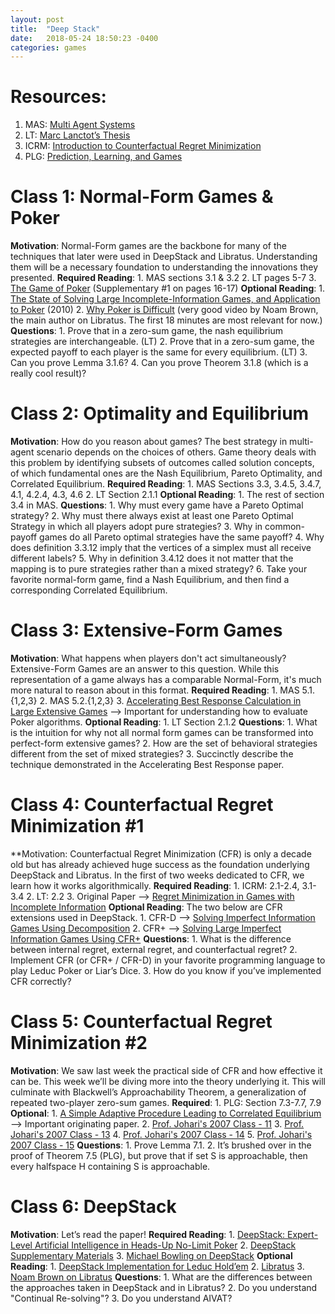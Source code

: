 ```yaml
---
layout: post
title:  "Deep Stack"
date:   2018-05-24 18:50:23 -0400
categories: games
---
```


# Resources:
  1. MAS: [Multi Agent Systems](http://www.masfoundations.org/mas.pdf)
  2. LT: [Marc Lanctot’s Thesis](http://mlanctot.info/files/papers/PhD_Thesis_MarcLanctot.pdf)
  3. ICRM: [Introduction to Counterfactual Regret Minimization](http://modelai.gettysburg.edu/2013/cfr/cfr.pdf**)
  4. PLG: [Prediction, Learning, and Games](http://www.ii.uni.wroc.pl/~lukstafi/pmwiki/uploads/AGT/Prediction_Learning_and_Games.pdf)

# Class 1: Normal-Form Games & Poker
  **Motivation**: Normal-Form games are the backbone for many of the techniques that later were used in DeepStack and Libratus. Understanding them will be a necessary foundation to understanding the innovations they presented.
  **Required Reading**:
    1. MAS sections 3.1 & 3.2
    2. LT pages 5-7
    3. [The Game of Poker](https://arxiv.org/pdf/1701.01724.pdf) (Supplementary #1 on pages 16-17)
  **Optional Reading**:
    1. [The State of Solving Large Incomplete-Information Games, and Application to Poker](https://www.cs.cmu.edu/~sandholm/solving%20games.aimag11.pdf) (2010)
    2. [Why Poker is Difficult](https://www.youtube.com/watch?v=2dX0lwaQRX0) (very good video by Noam Brown, the main author on Libratus. The first 18 minutes are most relevant for now.)
  **Questions**:
    1. Prove that in a zero-sum game, the nash equilibrium strategies are interchangeable. (LT)
    2. Prove that in a zero-sum game, the expected payoff to each player is the same for every equilibrium. (LT)
    3. Can you prove Lemma 3.1.6?
    4. Can you prove Theorem 3.1.8 (which is a really cool result)? 

# Class 2: Optimality and Equilibrium 
  **Motivation**: How do you reason about games? The best strategy in multi-agent scenario depends on the choices of others. Game theory deals with this problem by identifying subsets of outcomes called solution concepts, of which fundamental ones are the Nash Equilibrium, Pareto Optimality, and Correlated Equilibrium.
  **Required Reading**:
    1. MAS Sections 3.3, 3.4.5, 3.4.7, 4.1, 4.2.4, 4.3, 4.6
    2. LT Section 2.1.1
  **Optional Reading**:
    1. The rest of section 3.4 in MAS.
  **Questions**:
    1. Why must every game have a Pareto Optimal strategy?
    2. Why must there always exist at least one Pareto Optimal Strategy in which all players adopt pure strategies?
    3. Why in common-payoff games do all Pareto optimal strategies have the same payoff?
    4. Why does definition 3.3.12 imply that the vertices of a simplex must all receive different labels?
    5. Why in definition 3.4.12 does it not matter that the mapping is to pure strategies rather than a mixed strategy?
    6. Take your favorite normal-form game, find a Nash Equilibrium, and then find a corresponding Correlated Equilibrium.

# Class 3: Extensive-Form Games
  **Motivation**: What happens when players don't act simultaneously? Extensive-Form Games are an answer to this question. While this representation of a game always has a comparable Normal-Form, it's much more natural to reason about in this format.
  **Required Reading**:
    1. MAS 5.1.{1,2,3}
    2. MAS 5.2.{1,2,3}
    3. [Accelerating Best Response Calculation in Large Extensive Games](http://martin.zinkevich.org/publications/ijcai2011_rgbr.pdf) --> Important for understanding how to evaluate Poker algorithms.
  **Optional Reading**: 
    1. LT Section 2.1.2
  **Questions**:
	  1. What is the intuition for why not all normal form games can be transformed into perfect-form extensive games?
	  2. How are the set of behavioral strategies different from the set of mixed strategies?
	  3. Succinctly describe the technique demonstrated in the Accelerating Best Response paper.

# Class 4: Counterfactual Regret Minimization #1
  **Motivation: Counterfactual Regret Minimization (CFR) is only a decade old 
  but has already achieved huge success as the foundation underlying DeepStack 
  and Libratus. In the first of two weeks dedicated to CFR, we learn how it 
  works algorithmically.
  **Required Reading**:
    1. ICRM: 2.1-2.4, 3.1-3.4
    2. LT: 2.2
    3. Original Paper --> [Regret Minimization in Games with Incomplete Information](http://poker.cs.ualberta.ca/publications/NIPS07-cfr.pdf)
  **Optional Reading**: The two below are CFR extensions used in DeepStack.
    1. CFR-D --> [Solving Imperfect Information Games Using Decomposition](https://pdfs.semanticscholar.org/8216/0cbdcbeb13d53db85da928d8c42a789fdd69.pdf)
    2. CFR+ --> [Solving Large Imperfect Information Games Using CFR+](https://arxiv.org/pdf/1407.5042.pdf)
  **Questions**:
    1. What is the difference between internal regret, external regret, and counterfactual regret?
    2. Implement CFR (or CFR+ / CFR-D) in your favorite programming language to play Leduc Poker or Liar’s Dice. 
    3. How do you know if you’ve implemented CFR correctly?

# Class 5: Counterfactual Regret Minimization #2
  **Motivation**: We saw last week the practical side of CFR and how effective it 
  can be. This week we’ll be diving more into the theory underlying it. This 
  will culminate with Blackwell’s Approachability Theorem, a generalization of 
  repeated two-player zero-sum games.
  **Required**:
    1. PLG: Section 7.3-7.7, 7.9
  **Optional**:
    1. [A Simple Adaptive Procedure Leading to Correlated Equilibrium](http://wwwf.imperial.ac.uk/~dturaev/Hart0.pdf) --> Important originating paper.
    2. [Prof. Johari's 2007 Class - 11](http://web.stanford.edu/~rjohari/teaching/notes/336_lecture11_2007.pdf)
    3. [Prof. Johari's 2007 Class - 13](http://web.stanford.edu/~rjohari/teaching/notes/336_lecture13_2007.pdf)
    4. [Prof. Johari's 2007 Class - 14](http://web.stanford.edu/~rjohari/teaching/notes/336_lecture14_2007.pdf)
    5. [Prof. Johari's 2007 Class - 15](http://web.stanford.edu/~rjohari/teaching/notes/336_lecture15_2007.pdf)
  **Questions**:
    1. Prove Lemma 7.1.
    2. It’s brushed over in the proof of Theorem 7.5 (PLG), but prove that if set S is approachable, then every halfspace H containing S is approachable.
    
# Class 6: DeepStack
  **Motivation**: Let’s read the paper!
  **Required Reading**:
    1. [DeepStack: Expert-Level Artificial Intelligence in Heads-Up No-Limit Poker](https://static1.squarespace.com/static/58a75073e6f2e1c1d5b36630/t/58b7a3dce3df28761dd25e54/1488430045412/DeepStack.pdf)
    2. [DeepStack Supplementary Materials](https://static1.squarespace.com/static/58a75073e6f2e1c1d5b36630/t/58bed28de3df287015e43277/1488900766618/DeepStackSupplement.pdf)
    3. [Michael Bowling on DeepStack](https://vimeo.com/212288252)
  **Optional Reading**:
    1. [DeepStack Implementation for Leduc Hold’em](https://github.com/lifrordi/DeepStack-Leduc)
    2. [Libratus](http://www.cs.cmu.edu/~sandholm/safeAndNested.aaa17WS.pdf)
    3. [Noam Brown on Libratus](https://www.youtube.com/watch?v=2dX0lwaQRX0)
  **Questions**:
    1. What are the differences between the approaches taken in DeepStack and in Libratus?
    2. Do you understand "Continual Re-solving"?
    3. Do you understand AIVAT?